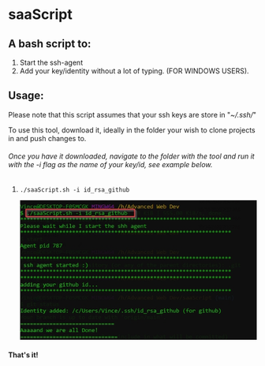 # saaScript

## A bash script to:
1. Start the ssh-agent
2. Add your key/identity
without a lot of typing. (FOR WINDOWS USERS).

## Usage:
Please note that this script assumes that your ssh keys are store in "*~/.ssh/*"

To use this tool, download it, ideally in the folder your wish to clone projects in and push changes to.
###### Once you have it downloaded, navigate to the folder with the tool and run it with the *-i* flag as the name of your key/id, see example below.
1. `./saaScript.sh -i id_rsa_github`

	![alt snapshot of the outcome...](snapshot.jpg)


#### That's it!
